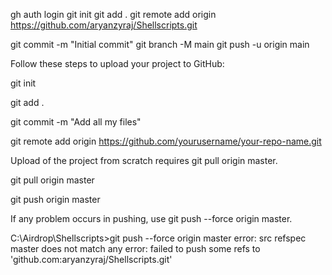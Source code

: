 gh auth login
git init
git add .
git remote add origin https://github.com/aryanzyraj/Shellscripts.git

git commit -m "Initial commit"
git branch -M main
git push -u origin main

Follow these steps to upload your project to GitHub:

git init

git add .

git commit -m "Add all my files"

git remote add origin https://github.com/yourusername/your-repo-name.git

Upload of the project from scratch requires git pull origin master.

git pull origin master

git push origin master

If any problem occurs in pushing, use git push --force origin master.

C:\Airdrop\Shellscripts>git push --force origin master
error: src refspec master does not match any
error: failed to push some refs to 'github.com:aryanzyraj/Shellscripts.git'
